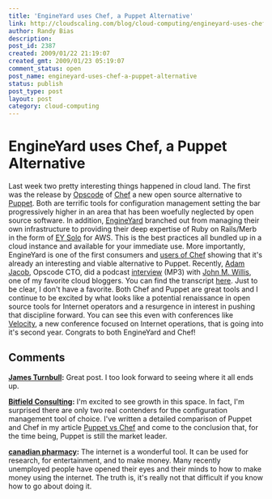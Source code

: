 ```yaml
---
title: 'EngineYard uses Chef, a Puppet Alternative'
link: http://cloudscaling.com/blog/cloud-computing/engineyard-uses-chef-a-puppet-alternative/
author: Randy Bias
description: 
post_id: 2387
created: 2009/01/22 21:19:07
created_gmt: 2009/01/23 05:19:07
comment_status: open
post_name: engineyard-uses-chef-a-puppet-alternative
status: publish
post_type: post
layout: post
category: cloud-computing
---
```


# EngineYard uses Chef, a Puppet Alternative

Last week two pretty interesting things happened in cloud land. The first was the release by [Opscode](http://www.opscode.com) of [Chef](http://wiki.opscode.com/display/chef/Home) a new open source alternative to [Puppet](http://puppet.reductivelabs.com). Both are terrific tools for configuration management setting the bar progressively higher in an area that has been woefully neglected by open source software. In addition, [EngineYard](http://www.engineyard.com) branched out from managing their own infrastructure to providing their deep expertise of Ruby on Rails/Merb in the form of [EY Solo](http://www.engineyard.com/solo) for AWS. This is the best practices all bundled up in a cloud instance and available for your immediate use. More importantly, EngineYard is one of the first consumers and [users of Chef](http://brainspl.at/articles/2009/01/15/chef-suck-on-my-chocolate-salty-balls) showing that it's already an interesting and viable alternative to Puppet. Recently, [Adam Jacob](http://www.linkedin.com/in/adamjacob), Opscode CTO, did a podcast [interview](http://media.libsyn.com/media/botchagalupe/cafe31.mp3) (MP3) with [John M. Willis](http://johnmwillis.com/), one of my favorite cloud bloggers. You can find the transcript [here](http://blog.opscode.com/2009/01/transcript-from-cloud-cafe-episode-31-opscode-introduces-chef.html). Just to be clear, I don't have a favorite. Both Chef and Puppet are great tools and I continue to be excited by what looks like a potential renaissance in open source tools for Internet operators and a resurgence in interest in pushing that discipline forward. You can see this even with conferences like [Velocity](http://en.oreilly.com/velocity2009), a new conference focused on Internet operations, that is going into it's second year. Congrats to both EngineYard and Chef!

## Comments

**[James Turnbull](#64 "2009-01-23 01:46:02"):** Great post. I too look forward to seeing where it all ends up.

**[Bitfield Consulting](#65 "2010-01-13 05:19:02"):** I'm excited to see growth in this space. In fact, I'm surprised there are only two real contenders for the configuration management tool of choice. I've written a detailed comparison of Puppet and Chef in my article [Puppet vs Chef](http://bitfieldconsulting.com/puppet-vs-chef) and come to the conclusion that, for the time being, Puppet is still the market leader.

**[canadian pharmacy](#66 "2010-07-18 22:33:59"):** The internet is a wonderful tool. It can be used for research, for entertainment, and to make money. Many recently unemployed people have opened their eyes and their minds to how to make money using the internet. The truth is, it's really not that difficult if you know how to go about doing it.

